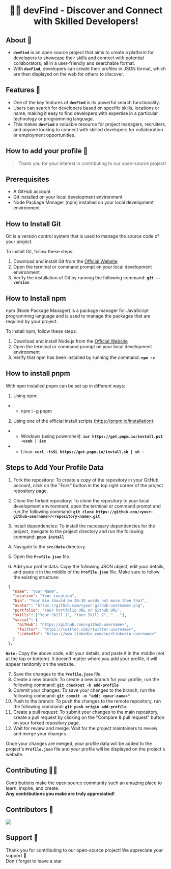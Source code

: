 <div align="center">
<h1>👩‍💻 devFind - Discover and Connect with Skilled Developers!</h1>
</div>

## About 🚀

- **`devFind`** is an open source project that aims to create a platform for developers to showcase their skills and connect with potential collaborators, all in a user-friendly and searchable format.
- With **`devFind`**, developers can create their profiles in JSON format, which are then displayed on the web for others to discover.

## Features 💪

- One of the key features of **`devFind`** is its powerful search functionality.
- Users can search for developers based on specific skills, locations or name, making it easy to find developers with expertise in a particular technology or programming language.
- This makes **`devFind`** a valuable resource for project managers, recruiters, and anyone looking to connect with skilled developers for collaboration or employment opportunities.

## How to add your profile 🤔

> Thank you for your interest in contributing to our open-source project! <br>

## Prerequisites
- A GitHub account
- Git installed on your local development environment
- Node Package Manager (npm) installed on your local development environment

## How to Install Git
Git is a version control system that is used to manage the source code of your project.

To install Git, follow these steps:
1. Download and install Git from the [Official Website](https://git-scm.com/downloads)
2. Open the terminal or command prompt on your local development environment
3. Verify the installation of Git by running the following command:
**`git --version`**

## How to Install npm
npm (Node Package Manager) is a package manager for JavaScript programming language and is used to manage the packages that are required by your project.

To install npm, follow these steps:
1. Download and install Node.js from the [Official Website](https://nodejs.org/en/download/)
2. Open the terminal or command prompt on your local development environment
3. Verify that npm has been installed by running the command: **`npm -v`**

## How to install pnpm
With npm installed pnpm can be set up in different ways:

1. Using npm:

- - npm i -g pnpm
2. Using one of the official install scripts (https://pnpm.io/installation):

- - Windows (using powershell): **`iwr https://get.pnpm.io/install.ps1 -useb | iex`**
- - Linux: **`curl -fsSL https://get.pnpm.io/install.sh | sh -`**

## Steps to Add Your Profile Data

1. Fork the repository: To create a copy of the repository in your GitHub account, click on the "Fork" button in the top right corner of the project repository page.
2. Clone the forked repository: To clone the repository to your local development environment, open the terminal or command prompt and run the following command:
**`git clone https://github.com/<your-github-username>/<repository-name>.git`**

3. Install dependencies: To install the necessary dependencies for the project, navigate to the project directory and run the following command:
**`pnpm install`**
4. Navigate to the **`src/data`** directory.
5. Open the **`Profile.json`** file.
6. Add your profile data: Copy the following JSON object, edit your details, and paste it in the middle of the **`Profile.json`** file. Make sure to follow the existing structure:

  ```json
   {
     "name": "Your Name",
     "location": "Your Location",
     "bio": "Your Bio should be 20-30 words not more then that",
     "avatar": "https://github.com/<your-github-username>.png",
     "portfolio": "Your Portfolio URL or Github URL",
     "skills": ["Your Skill 1", "Your Skill 2", "..."],
     "social": {
       "GitHub": "https://github.com/<github-username>",
       "Twitter": "https://twitter.com/<twitter-username>",
       "LinkedIn": "https://www.linkedin.com/in/<linkedin-username>"
     }
   },
   ```

   **`Note:`** Copy the above code, edit your details, and paste it in the middle (not at the top or bottom). It doesn't matter where you add your profile, it will appear randomly on the website.

7. Save the changes to the **`Profile.json`** file.
8. Create a new branch: To create a new branch for your profile, run the following command:
**`git checkout -b add-profile`**
9. Commit your changes: To save your changes to the branch, run the following command:
**`git commit -m "add: <your-name>"`**
10. Push to the branch: To push the changes to the remote repository, run the following command:
**`git push origin add-profile`**
11. Create a pull request: To submit your changes to the main repository, create a pull request by clicking on the "Compare & pull request" button on your forked repository page.
12. Wait for review and merge: Wait for the project maintainers to review and merge your changes.


Once your changes are merged, your profile data will be added to the project's **`Profile.json`** file and your profile will be displayed on the project's website.

## Contributing 👨‍💻

Contributions make the open source community such an amazing place to learn, inspire, and create. <br>
**Any contributions you make are truly appreciated!**

## Contributors 🤝

<a href="https://github.com/shyamtawli/devFind/graphs/contributors">
  <img src="https://contrib.rocks/image?repo=shyamtawli/devFind" />
</a>

## Support 🙏

Thank you for contributing to our open-source project! We appreciate your support 🚀 <br>
Don't forget to leave a star
